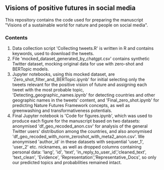 ## Visions of positive futures in social media
This repository contains the code used for preparing the manuscript "Visions of a sustainable world for nature and people on social media".

### Contents
1. Data collection script 'Collecting tweets.R' is written in R and contains keywords, used to download the tweets.
2. File 'mocked_dataset_generated_by_chatgpt.csv' contains synthetic Twitter dataset, mocking original data for use with zero-shot and BERTopic models.
3. Jupyter notebooks, using this mocked dataset, are 'Zero_shot_filter_and_BERTopic.ipynb' for initial selecting only the tweets relevant for the positive vision of future and assigning each tweet with the most probable topic, 'Detecting_geographic_names.ipynb' for detecting countries and other geographic names in the tweets' content, and 'Final_zero_shot.ipynb' for predicting Nature Futures Framework concepts, as well as greenwashing and transformativeness potentials.
4. Final Jupyter notebook is 'Code for figures.ipynb', which was used to produce each figure for the manuscript based on two datasets: anonymised 'df_geo_recoded_anon.csv' for analysis of the general Twitter users' distribution among the countries, and also anonymised 'df_geo_recoded_with_norm_zeroshot_with_meta2_anon.csv'. We anonymised 'author_id' in these datasets with sequential 'user_1', 'user_2' etc. nicknames, as well as dropped columns containing personal data: 'lang', 'id', 'text', 'in_reply_to_user_id','cleaned_text', 'text_clean', 'Evidence', 'Representation','Representative_Docs', so only our predicted topics and probabilities remained intact.
